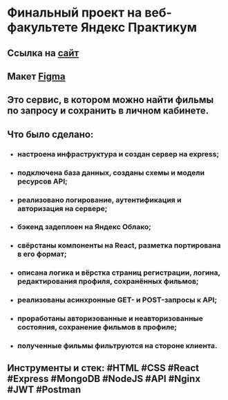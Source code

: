 # Финальный проект на веб-факультете Яндекс Практикум

## Cсылка на [сайт](https://movies.tearsoprah.nomoredomains.rocks)
## Макет [Figma](https://www.figma.com/file/Ev7OoIEpNiIUxpwX7GgdRv/Diploma-(Copy)?type=design&node-id=891%3A3857&t=rFSdoMpy7xsiWTPJ-1)


## Это сервис, в котором можно найти фильмы по запросу и сохранить в личном кабинете.


## Что было сделано:
- ### настроена инфраструктура и создан сервер на express;
- ### подключена база данных, созданы схемы и модели ресурсов API;
- ### реализовано логирование, аутентификация и авторизация на сервере;
- ### бэкенд задеплоен на Яндекс Облако;
- ### свёрстаны компоненты на React, разметка портирована в его формат;
- ### описана логика и вёрстка страниц регистрации, логина, редактирования профиля, сохранённых фильмов;
- ### реализованы асинхронные GET- и POST-запросы к API;
- ### проработаны авторизованные и неавторизованные состояния, сохранение фильмов в профиле;
- ### полученные фильмы фильтруются на стороне клиента.

## Инструменты и стек: #HTML #CSS #React #Express #MongoDB #NodeJS #API  #Nginx #JWT #Postman
